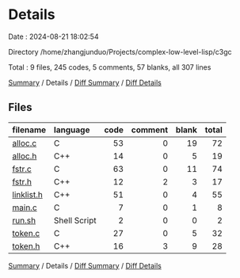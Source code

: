 # Details

Date : 2024-08-21 18:02:54

Directory /home/zhangjunduo/Projects/complex-low-level-lisp/c3gc

Total : 9 files,  245 codes, 5 comments, 57 blanks, all 307 lines

[Summary](results.md) / Details / [Diff Summary](diff.md) / [Diff Details](diff-details.md)

## Files
| filename | language | code | comment | blank | total |
| :--- | :--- | ---: | ---: | ---: | ---: |
| [alloc.c](/alloc.c) | C | 53 | 0 | 19 | 72 |
| [alloc.h](/alloc.h) | C++ | 14 | 0 | 5 | 19 |
| [fstr.c](/fstr.c) | C | 63 | 0 | 11 | 74 |
| [fstr.h](/fstr.h) | C++ | 12 | 2 | 3 | 17 |
| [linklist.h](/linklist.h) | C++ | 51 | 0 | 4 | 55 |
| [main.c](/main.c) | C | 7 | 0 | 1 | 8 |
| [run.sh](/run.sh) | Shell Script | 2 | 0 | 0 | 2 |
| [token.c](/token.c) | C | 27 | 0 | 5 | 32 |
| [token.h](/token.h) | C++ | 16 | 3 | 9 | 28 |

[Summary](results.md) / Details / [Diff Summary](diff.md) / [Diff Details](diff-details.md)